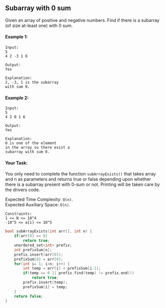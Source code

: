## Subarray with 0 sum

Given an array of positive and negative numbers. Find if there is a subarray (of size at-least one) with 0 sum.

#### Example 1:

```
Input:
5
4 2 -3 1 6

Output:
Yes

Explanation:
2, -3, 1 is the subarray
with sum 0.
```

#### Example 2:

```
Input:
5
4 2 0 1 6

Output:
Yes

Explanation:
0 is one of the element
in the array so there exist a
subarray with sum 0.
```

#### Your Task:

You only need to complete the function `subArrayExists()` that takes array and n as parameters and returns true or false depending upon whether there is a subarray present with 0-sum or not. Printing will be taken care by the drivers code.

Expected Time Complexity: `O(n)`.  
Expected Auxiliary Space: `O(n)`.

```
Constraints:
1 <= N <= 10^4
-10^5 <= a[i] <= 10^5
```

```c++
bool subArrayExists(int arr[], int n) {
    if(arr[0] == 0)
        return true;
    unordered_set<int> prefix;
    int prefixSum[n];
    prefix.insert(arr[0]);
    prefixSum[0] = arr[0];
    for(int i= 1; i<n; i++) {
        int temp = arr[i] + prefixSum[i-1];
        if(temp == 0 || prefix.find(temp) != prefix.end())
            return true;
        prefix.insert(temp);
        prefixSum[i] = temp;
    }
    return false;
}
```
